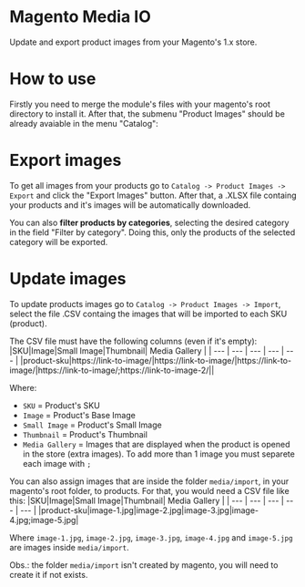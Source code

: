 # Magento Media IO
Update and export product images from your Magento's 1.x store.

# How to use
Firstly you need to merge the module's files with your magento's root directory to install it. After that, the submenu "Product Images" should be already avaiable in 
the menu "Catalog":

# Export images
To get all images from your products go to `Catalog -> Product Images -> Export` and click the "Export Images" button. After that, a .XLSX file containg your products and it's images will be automatically downloaded.

You can also **filter products by categories**, selecting the desired category in the field "Filter by category". Doing this, only the products of the selected category will be exported.

# Update images
To update products images go to `Catalog -> Product Images -> Import`, select the file .CSV containg the images that will be imported to each SKU (product).

The CSV file must have the following columns (even if it's empty):
|SKU|Image|Small Image|Thumbnail| Media Gallery |
| --- | --- | --- | --- | --- |
|product-sku|https://link-to-image/|https://link-to-image/|https://link-to-image/|https://link-to-image/;https://link-to-image-2/||

Where:

- `SKU` = Product's SKU
- `Image` = Product's Base Image
- `Small Image` = Product's Small Image 
- `Thumbnail` = Product's Thumbnail
- `Media Gallery` = Images that are displayed when the product is opened in the store (extra images). To add more than 1 image you must separete each image with `;`

You can also assign images that are inside the folder `media/import`, in your magento's root folder, to products. For that, you would need a CSV file like this:
|SKU|Image|Small Image|Thumbnail| Media Gallery |
| --- | --- | --- | --- | --- |
|product-sku|image-1.jpg|image-2.jpg|image-3.jpg|image-4.jpg;image-5.jpg|

Where `image-1.jpg`, `image-2.jpg`, `image-3.jpg`, `image-4.jpg` and `image-5.jpg` are images inside `media/import`.

Obs.: the folder `media/import` isn't created by magento, you will need to create it if not exists.
